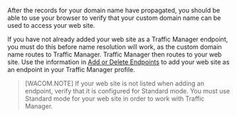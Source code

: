 After the records for your domain name have propagated, you should be able to use your browser to verify that your custom domain name can be used to access your web site.

If you have not already added your web site as a Traffic Manager endpoint, you must do this before name resolution will work, as the custom domain name routes to Traffic Manager. Traffic Manager then routes to your web site. Use the information in [Add or Delete Endpoints](http://msdn.microsoft.com/en-us/library/windowsazure/hh744839.aspx) to add your web site as an endpoint in your Traffic Manager profile.

> [WACOM.NOTE] If your web site is not listed when adding an endpoint, verify that it is configured for Standard mode. You must use Standard mode for your web site in order to work with Traffic Manager.